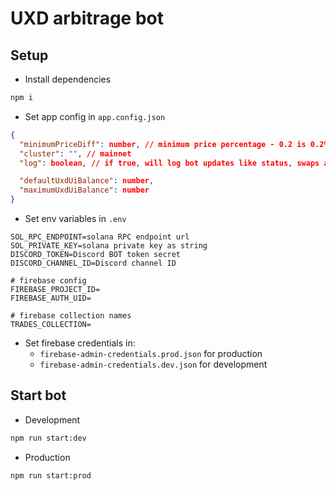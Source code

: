 # UXD arbitrage bot

## Setup

- Install dependencies

```sh
npm i
```

- Set app config in `app.config.json`

```json
{
  "minimumPriceDiff": number, // minimum price percentage - 0.2 is 0.2%
  "cluster": "", // mainnet
  "log": boolean, // if true, will log bot updates like status, swaps and redemptions

  "defaultUxdUiBalance": number,
  "maximumUxdUiBalance": number
}
```

- Set env variables in `.env`

```env
SOL_RPC_ENDPOINT=solana RPC endpoint url
SOL_PRIVATE_KEY=solana private key as string
DISCORD_TOKEN=Discord BOT token secret
DISCORD_CHANNEL_ID=Discord channel ID

# firebase config
FIREBASE_PROJECT_ID=
FIREBASE_AUTH_UID=

# firebase collection names
TRADES_COLLECTION=
```

- Set firebase credentials in:
  - `firebase-admin-credentials.prod.json` for production
  - `firebase-admin-credentials.dev.json` for development

## Start bot

- Development
```sh
npm run start:dev
```

- Production
```sh
npm run start:prod
```
